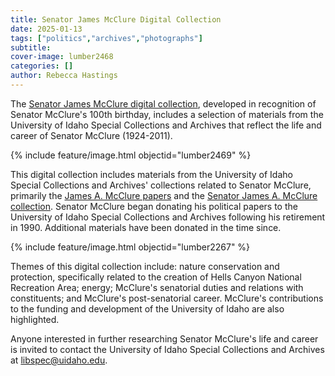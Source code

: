 ```yaml
---
title: Senator James McClure Digital Collection
date: 2025-01-13
tags: ["politics","archives","photographs"]
subtitle: 
cover-image: lumber2468
categories: []
author: Rebecca Hastings
---
```

The [Senator James McClure digital collection](https://www.lib.uidaho.edu/digital/jam/), developed in recognition of Senator McClure's 100th birthday, includes a selection of materials from the University of Idaho Special Collections and Archives that reflect the life and career of Senator McClure (1924-2011).

{% include feature/image.html objectid="lumber2469" %}

This digital collection includes materials from the University of Idaho Special Collections and Archives' collections related to Senator McClure, primarily the <a href="https://archiveswest.orbiscascade.org/ark:80444/xv95388">James A. McClure papers</a> and the <a href="https://archiveswest.orbiscascade.org/ark:80444/xv927544">Senator James A. McClure collection</a>. Senator McClure began donating his political papers to the University of Idaho Special Collections and Archives following his retirement in 1990. Additional materials have been donated in the time since.

{% include feature/image.html objectid="lumber2267" %}

Themes of this digital collection include: nature conservation and protection, specifically related to the creation of Hells Canyon National Recreation Area; energy; McClure's senatorial duties and relations with constituents; and McClure's post-senatorial career. McClure's contributions to the funding and development of the University of Idaho are also highlighted.

Anyone interested in further researching Senator McClure's life and career is invited to contact the University of Idaho Special Collections and Archives at <libspec@uidaho.edu>.

